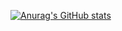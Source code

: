 [![Anurag's GitHub stats](https://github-readme-stats.vercel.app/api?username=kalpovskii)](https://github.com/anuraghazra/github-readme-stats&count_private=true)

